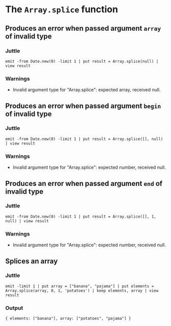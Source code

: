 The `Array.splice` function
==============================

Produces an error when passed argument `array` of invalid type
---------------------------------------------------------------

### Juttle

    emit -from Date.new(0) -limit 1 | put result = Array.splice(null) | view result

### Warnings

  * Invalid argument type for "Array.splice": expected array, received null.

Produces an error when passed argument `begin` of invalid type
---------------------------------------------------------------

### Juttle

    emit -from Date.new(0) -limit 1 | put result = Array.splice([], null) | view result

### Warnings

  * Invalid argument type for "Array.splice": expected number, received null.

Produces an error when passed argument `end` of invalid type
---------------------------------------------------------------

### Juttle

    emit -from Date.new(0) -limit 1 | put result = Array.splice([], 1, null) | view result

### Warnings

  * Invalid argument type for "Array.splice": expected number, received null.

Splices an array
--------------------------------------

### Juttle

    emit -limit 1 | put array = ["banana", "pajama"] | put elements = Array.splice(array, 0, 1, 'potatoes') | keep elements, array | view result

### Output

    { elements: ["banana"], array: ["potatoes", "pajama"] }

